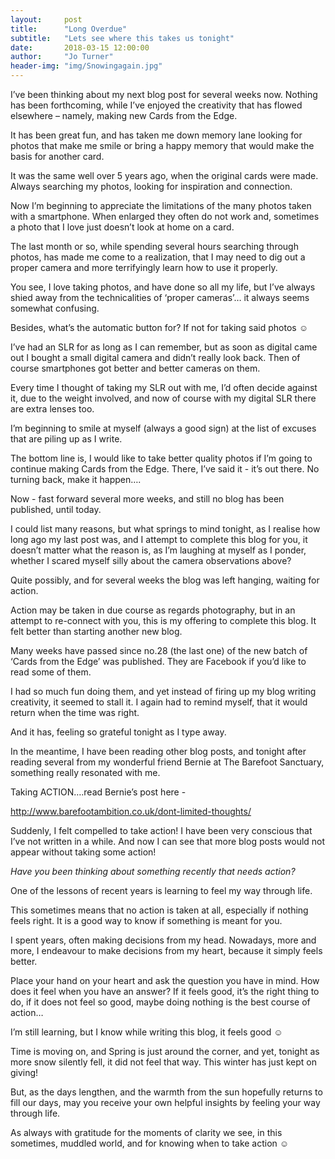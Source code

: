 ```yaml
---
layout:     post
title:      "Long Overdue"
subtitle:   "Lets see where this takes us tonight"
date:       2018-03-15 12:00:00
author:     "Jo Turner"
header-img: "img/Snowingagain.jpg"
---
```

I’ve been thinking about my next blog post for several weeks now. Nothing has been forthcoming, while I’ve enjoyed the creativity that has flowed elsewhere – namely, making new Cards from the Edge.

It has been great fun, and has taken me down memory lane looking for photos that make me smile or bring a happy memory that would make the basis for another card.

It was the same well over 5 years ago, when the original cards were made. Always searching my photos, looking for inspiration and connection.

Now I’m beginning to appreciate the limitations of the many photos taken with a smartphone.  When enlarged they often do not work and, sometimes a photo that I love just doesn’t look at home on a card.

The last month or so, while spending several hours searching through photos, has made me come to a realization, that I may need to dig out a proper camera and more terrifyingly learn how to use it properly. 

You see, I love taking photos, and have done so all my life, but I’ve always shied away from the technicalities of ‘proper cameras’… it always seems somewhat confusing.

Besides, what’s the automatic button for? If not for taking said photos ☺

I’ve had an SLR for as long as I can remember, but as soon as digital came out I bought a small digital camera and didn’t really look back. Then of course smartphones got better and better cameras on them.

Every time I thought of taking my SLR out with me, I’d often decide against it, due to the weight involved, and now of course with my digital SLR there are extra lenses too.

I’m beginning to smile at myself (always a good sign) at the list of excuses that are piling up as I write. 

The bottom line is, I would like to take better quality photos if I’m going to continue making Cards from the Edge. There, I’ve said it - it’s out there. No turning back, make it happen….

Now - fast forward several more weeks, and still no blog has been published, until today. 

I could list many reasons, but what springs to mind tonight, as I realise how long ago my last post was, and I attempt to complete this blog for you, it doesn’t matter what the reason is, as I’m laughing at myself as I ponder, whether I scared myself silly about the camera observations above?

Quite possibly, and for several weeks the blog was left hanging, waiting for action. 

Action may be taken in due course as regards photography, but in an attempt to re-connect with you, this is my offering to complete this blog. It felt better than starting another new blog. 

Many weeks have passed since no.28 (the last one) of the new batch of ‘Cards from the Edge’ was published. They are Facebook if you’d like to read some of them.

I had so much fun doing them, and yet instead of firing up my blog writing creativity, it seemed to stall it. I again had to remind myself, that it would return when the time was right.

And it has, feeling so grateful tonight as I type away.

In the meantime, I have been reading other blog posts, and tonight after reading several from my wonderful friend Bernie at The Barefoot Sanctuary, something really resonated with me. 

Taking ACTION….read Bernie’s post here -

http://www.barefootambition.co.uk/dont-limited-thoughts/ 

Suddenly, I felt compelled to take action! I have been very conscious that I’ve not written in a while. And now I can see that more blog posts would not appear without taking some action!

*Have you been thinking about something recently that needs action?*

One of the lessons of recent years is learning to feel my way through life. 

This sometimes means that no action is taken at all, especially if nothing feels right. It is a good way to know if something is meant for you.

I spent years, often making decisions from my head. Nowadays, more and more, I endeavour to make decisions from my heart, because it simply feels better. 

Place your hand on your heart and ask the question you have in mind. How does it feel when you have an answer?  If it feels good, it’s the right thing to do, if it does not feel so good, maybe doing nothing is the best course of action…

I’m still learning, but I know while writing this blog, it feels good ☺

Time is moving on, and Spring is just around the corner, and yet, tonight as more snow silently fell, it did not feel that way. This winter has just kept on giving!

But, as the days lengthen, and the warmth from the sun hopefully returns to fill our days, may you receive your own helpful insights by feeling your way through life. 

As always with gratitude for the moments of clarity we see, in this sometimes, muddled world, and for knowing when to take action ☺ 
